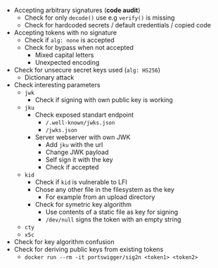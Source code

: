 * Accepting arbitrary signatures (**code audit**)
	* Check for only `decode()` use e.g `verify()` is missing
	* Check for hardcoded secrets / default credentials / copied code
* Accepting tokens with no signature
	* Check if `alg: none` is accepted
	* Check for bypass when not accepted
		* Mixed capital letters
		* Unexpected encoding
* Check for unsecure secret keys used (`alg: HS256`)
	* Dictionary attack
* Check interesting parameters
	* `jwk`
		* Check if signing with own public key is working
	* `jku`
		* Check exposed standart endpoint 
			* `/.well-known/jwks.json`
			* `/jwks.json`
		* Server webserver with own JWK
			* Add `jku` with the url
			* Change JWK payload
			* Self sign it with the key
			* Check if accepted
	* `kid`
		* Check if `kid` is vulnerable to LFI
		* Chose any other file in the filesystem as the key
			* For example from an upload directory
		* Check for symetric key algorithm
			* Use contents of a static file as key for signing
			* `/dev/null` signs the token with an empty string
	* `cty`
	* `x5c`
* Check for key algorithm confusion
* Check for deriving public keys from existing tokens 
	* `docker run --rm -it portswigger/sig2n <token1> <token2>`